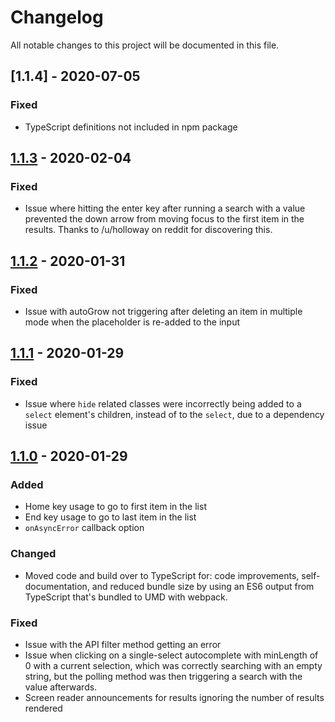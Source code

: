 # Changelog

All notable changes to this project will be documented in this file.

## [1.1.4] - 2020-07-05

### Fixed

-   TypeScript definitions not included in npm package

## [1.1.3] - 2020-02-04

### Fixed

-   Issue where hitting the enter key after running a search with a value prevented the down arrow from moving focus to the first item in the results. Thanks to /u/holloway on reddit for discovering this.

## [1.1.2] - 2020-01-31

### Fixed

-   Issue with autoGrow not triggering after deleting an item in multiple mode when the placeholder is re-added to the input

## [1.1.1] - 2020-01-29

### Fixed

-   Issue where `hide` related classes were incorrectly being added to a `select` element's children, instead of to the `select`, due to a dependency issue

## [1.1.0] - 2020-01-29

### Added

-   Home key usage to go to first item in the list
-   End key usage to go to last item in the list
-   `onAsyncError` callback option

### Changed

-   Moved code and build over to TypeScript for: code improvements, self-documentation, and reduced bundle size by using an ES6 output from TypeScript that's bundled to UMD with webpack.

### Fixed

-   Issue with the API filter method getting an error
-   Issue when clicking on a single-select autocomplete with minLength of 0 with a current selection, which was correctly searching with an empty string, but the polling method was then triggering a search with the value afterwards.
-   Screen reader announcements for results ignoring the number of results rendered

[1.1.3]: https://github.com/mynamesleon/aria-autocomplete/compare/v1.1.2...v1.1.3
[1.1.2]: https://github.com/mynamesleon/aria-autocomplete/compare/v1.1.1...v1.1.2
[1.1.1]: https://github.com/mynamesleon/aria-autocomplete/compare/v1.1.0...v1.1.1
[1.1.0]: https://github.com/mynamesleon/aria-autocomplete/compare/v1.0.0...v1.1.0
